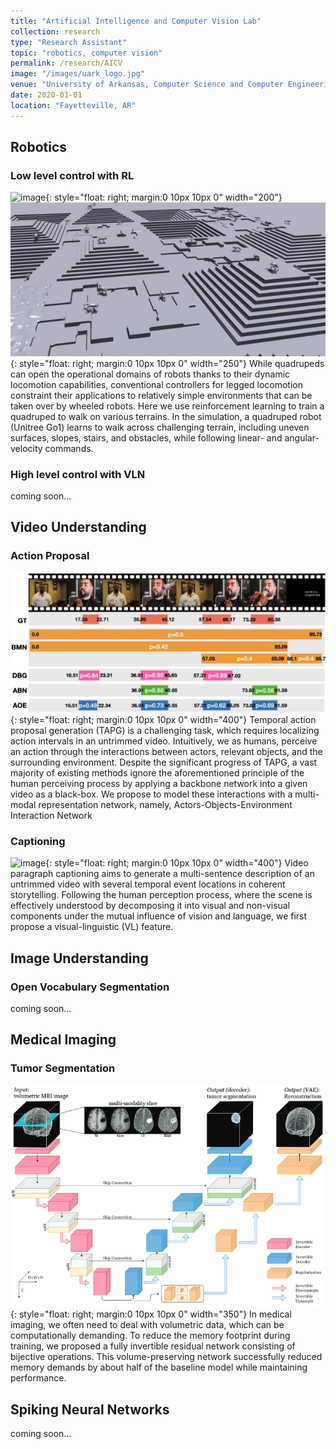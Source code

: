 ```yaml
---
title: "Artificial Intelligence and Computer Vision Lab"
collection: research
type: "Research Assistant"
topic: "robotics, computer vision"
permalink: /research/AICV
image: "/images/uark_logo.jpg" 
venue: "University of Arkansas, Computer Science and Computer Engineering"
date: 2020-01-01
location: "Fayetteville, AR"
---
```



## Robotics
<!-- **How can we develop robust policies for quadruped robots, similar to those found in animals?** -->

### Low level control with RL

![image](/images/projpic/go1_real.gif){: style="float: right; margin:0 10px 10px 0" width="200"}
![image](/images/aicvpic/go1_isaac_gym.gif){: style="float: right; margin:0 10px 10px 0" width="250"}
While quadrupeds can open the operational domains of robots thanks to their dynamic locomotion capabilities, conventional controllers for legged locomotion constraint their applications to relatively simple environments that can be taken over by wheeled robots. Here we use reinforcement learning to train a quadruped to walk on various terrains. In the simulation, a quadruped robot (Unitree Go1) learns to walk across challenging terrain, including uneven surfaces, slopes, stairs, and obstacles, while following linear- and angular- velocity commands.


### High level control with VLN
coming soon...

## Video Understanding

### Action Proposal
![image](/images/aicvpic/tapg.png){: style="float: right; margin:0 10px 10px 0" width="400"}
Temporal action proposal generation (TAPG) is a challenging task, which requires localizing action intervals in an untrimmed video. Intuitively, we as humans, perceive an action through the interactions between actors, relevant objects, and the surrounding environment. Despite the significant progress of TAPG, a vast majority of existing methods ignore the aforementioned principle of the human perceiving process by applying a backbone network into a given video as a black-box.
We propose to model these interactions with a multi-modal representation network, namely, Actors-Objects-Environment Interaction Network

### Captioning

![image](/images/aicvpic/vltint_vpc_demo1.gif){: style="float: right; margin:0 10px 10px 0" width="400"}
Video paragraph captioning aims to generate a multi-sentence description of an untrimmed video with several temporal event locations in coherent storytelling. Following the human perception process, where the scene is effectively understood by decomposing it into visual and non-visual components under the mutual influence of vision and language, we first propose a visual-linguistic (VL) feature.

## Image Understanding
### Open Vocabulary Segmentation

coming soon...

## Medical Imaging
### Tumor Segmentation
![image](/images/aicvpic/rev_brain_tumor.png){: style="float: right; margin:0 10px 10px 0" width="350"}
In medical imaging, we often need to deal with volumetric data, which can be computationally demanding. To reduce the memory footprint during training, we proposed a fully invertible residual network consisting of bijective operations. This volume-preserving network successfully reduced memory demands by about half of the baseline model while maintaining performance.


## Spiking Neural Networks

coming soon...